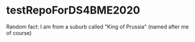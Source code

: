 # testRepoForDS4BME2020

Random fact: I am from a suburb called "King of Prussia" (named after me of course) 
